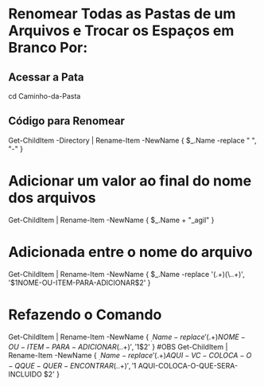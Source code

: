 # Renomear Todas as Pastas de um Arquivos e Trocar os Espaços em Branco Por:
## Acessar a Pata
  cd Caminho-da-Pasta
## Código para Renomear
  Get-ChildItem -Directory | Rename-Item -NewName { $_.Name -replace " ", "-" }
# Adicionar um valor ao final do nome dos arquivos
Get-ChildItem | Rename-Item -NewName { $_.Name + "_agil" }
# Adicionada entre o nome do arquivo
Get-ChildItem | Rename-Item -NewName { $_.Name -replace '(.+)(\..+)', '$1NOME-OU-ITEM-PARA-ADICIONAR$2' }
# Refazendo o Comando
Get-ChildItem | Rename-Item -NewName { $_.Name -replace '(.+)NOME-OU-ITEM-PARA-ADICIONAR(..+)', '$1$2' }
#OBS
Get-ChildItem | Rename-Item -NewName { $_.Name -replace '(.+)AQUI-VC-COLOCA-O-QQUE-QUER-ENCONTRAR (..+)', '$1 AQUI-COLOCA-O-QUE-SERA-INCLUIDO $2' }
